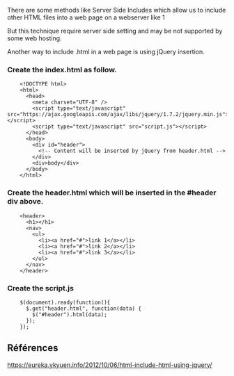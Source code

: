 
There are some methods like Server Side Includes which allow us to include other HTML files into a web page on a webserver like
1
    
<!-- #include virtual="./common.html" -->

But this technique require server side setting and may be not supported by some web hosting.

Another way to include .html in a web page is using jQuery insertion.

### Create the index.html as follow.

        <!DOCTYPE html>
        <html>
          <head>
            <meta charset="UTF-8" />
            <script type="text/javascript" src="https://ajax.googleapis.com/ajax/libs/jquery/1.7.2/jquery.min.js"></script>
            <script type="text/javascript" src="script.js"></script>
          </head>
          <body>
            <div id="header">
              <!-- Content will be inserted by jQuery from header.html -->
            </div>
            <div>body</div>
          </body>
        </html>

 
### Create the header.html which will be inserted in the #header div above.

        <header>
          <h1></h1>
          <nav>
            <ul>
              <li><a href="#">link 1</a></li>
              <li><a href="#">link 2</a></li>
              <li><a href="#">link 3</a></li>
            </ul>
          </nav>
        </header>

### Create the script.js
    
        $(document).ready(function(){ 
          $.get("header.html", function(data) {
            $("#header").html(data);
          });
        }); 

## Références

https://eureka.ykyuen.info/2012/10/06/html-include-html-using-jquery/


